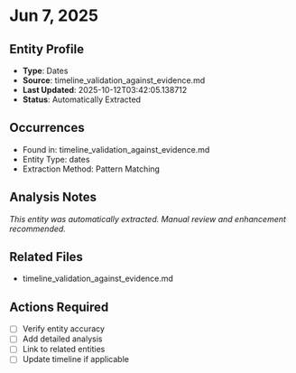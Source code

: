 # Jun 7, 2025

## Entity Profile
- **Type**: Dates
- **Source**: timeline_validation_against_evidence.md
- **Last Updated**: 2025-10-12T03:42:05.138712
- **Status**: Automatically Extracted

## Occurrences
- Found in: timeline_validation_against_evidence.md
- Entity Type: dates
- Extraction Method: Pattern Matching

## Analysis Notes
*This entity was automatically extracted. Manual review and enhancement recommended.*

## Related Files
- timeline_validation_against_evidence.md

## Actions Required
- [ ] Verify entity accuracy
- [ ] Add detailed analysis
- [ ] Link to related entities
- [ ] Update timeline if applicable
